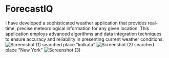 # ForecastIQ
I have developed a sophisticated weather application that provides real-time, precise meteorological information for any given location. This application employs advanced algorithms and data integration techniques to ensure accuracy and reliability in presenting current weather conditions.
![Screenshot (1)](https://github.com/Ayan67131/ForecastIQ/assets/92906981/0d27aa06-aa19-4a11-866e-a0fd898f057b)
searched place "kolkata"
![Screenshot (2)](https://github.com/Ayan67131/ForecastIQ/assets/92906981/4bac4e71-3ebd-42bf-9d07-e8fa39353a38)
searched place "New York"
![Screenshot (3)](https://github.com/Ayan67131/ForecastIQ/assets/92906981/62b0e297-8470-4f47-9769-ee76d7887f82)
